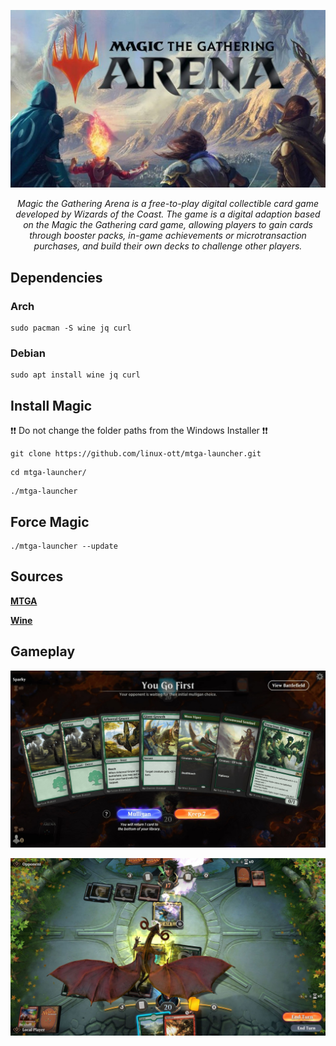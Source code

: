 
![GitHub Logo](res/magic_logo.jpg)

<p align="center"><i>Magic the Gathering Arena is a free-to-play digital collectible card game developed by Wizards of the Coast. The game is a digital adaption based on the Magic the Gathering card game, allowing players to gain cards through booster packs, in-game achievements or microtransaction purchases, and build their own decks to challenge other players.</i>
</p>


## Dependencies

### Arch
```
sudo pacman -S wine jq curl
```

### Debian
```
sudo apt install wine jq curl
```

## Install Magic

❗❗ Do not change the folder paths from the Windows Installer ❗❗

```
git clone https://github.com/linux-ott/mtga-launcher.git
```
```
cd mtga-launcher/
```
```
./mtga-launcher
```

## Force Magic
```
./mtga-launcher --update 
```

## Sources

**[MTGA](https://magic.wizards.com/de/mtgarena)**

**[Wine](https://github.com/Kron4ek/Wine-Builds)**



## Gameplay


![GitHub Logo](res/mtga-cards.jpg)

![GitHub Logo](res/mtga-gameplay.jpg)




